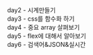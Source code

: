 day2 - 시계만들기 <br>
day3 - css를 함수화 하기 <br>
day4 - 중요 array 살펴보기 <br>
day5 - flex에 대해서 알아보기 <br>
day6 - 검색어&JSON&실시간 <br>
